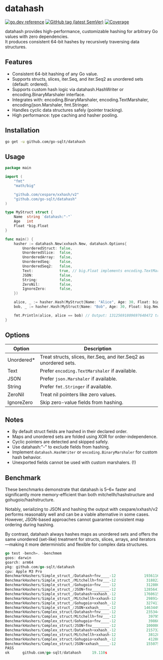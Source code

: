 # datahash

[![go.dev reference](https://img.shields.io/badge/go.dev-reference-007d9c?logo=go&logoColor=white)](https://pkg.go.dev/github.com/go-sqlt/datahash)
[![GitHub tag (latest SemVer)](https://img.shields.io/github/tag/go-sqlt/datahash.svg?style=social)](https://github.com/go-sqlt/datahash/tags)
[![Coverage](https://img.shields.io/badge/Coverage-75.4%25-brightgreen)](https://github.com/go-sqlt/datahash/actions)

datahash provides high-performance, customizable hashing for arbitrary Go values with zero dependencies.  
It produces consistent 64-bit hashes by recursively traversing data structures.

## Features

- Consistent 64-bit hashing of any Go value.
- Supports structs, slices, iter.Seq, and iter.Seq2 as unordered sets (default: ordered).
- Supports custom hash logic via datahash.HashWriter or encoding.BinaryMarshaler interface.
- Integrates with: encoding.BinaryMarshaler, encoding.TextMarshaler, encoding/json.Marshaler, fmt.Stringer.
- Handles cyclic data structures safely (pointer tracking).
- High performance: type caching and hasher pooling.

## Installation

```bash
go get -u github.com/go-sqlt/datahash
```

## Usage

```go
package main

import (
	"fmt"
	"math/big"

	"github.com/cespare/xxhash/v2"
	"github.com/go-sqlt/datahash"
)

type MyStruct struct {
	Name  string `datahash:"-"`
	Age   int
	Float *big.Float
}

func main() {
	hasher := datahash.New(xxhash.New, datahash.Options{
		UnorderedStruct: false,
		UnorderedSlice:  false,
		UnorderedArray:  false,
		UnorderedSeq:    false,
		UnorderedSeq2:   false,
		Text:            true, // big.Float implements encoding.TextMarshaler
		JSON:            false,
		String:          false,
		ZeroNil:         false,
		IgnoreZero:      false,
	})

	alice, _ := hasher.Hash(MyStruct{Name: "Alice", Age: 30, Float: big.NewFloat(1.23)})
	bob, _ := hasher.Hash(MyStruct{Name: "Bob", Age: 30, Float: big.NewFloat(1.23)})

	fmt.Println(alice, alice == bob) // Output: 13125691809697640472 true
}
```

## Options

| Option     | Description |
|------------|-------------|
| Unordered* | Treat structs, slices, iter.Seq, and iter.Seq2 as unordered sets. |
| Text       | Prefer `encoding.TextMarshaler` if available. |
| JSON       | Prefer `json.Marshaler` if available. |
| String     | Prefer `fmt.Stringer` if available. |
| ZeroNil    | Treat nil pointers like zero values. |
| IgnoreZero | Skip zero-value fields from hashing. |

## Notes

- By default struct fields are hashed in their declared order.
- Maps and unordered sets are folded using XOR for order-independence.
- Cyclic pointers are detected and skipped safely.
- Use datahash:"-" to exclude fields from hashing.
- Implement `datahash.HashWriter` or `encoding.BinaryMarshaler` for custom hash behavior.
- Unexported fields cannot be used with custom marshalers. (!)

## Benchmark

These benchmarks demonstrate that datahash is 5–6× faster and significantly more memory-efficient than both 
mitchellh/hashstructure and gohugoio/hashstructure.

Notably, serializing to JSON and hashing the output with cespare/xxhash/v2 performs reasonably well and can 
be a viable alternative in some cases. However, JSON-based approaches cannot guarantee consistent map ordering during hashing.

By contrast, datahash always hashes maps as unordered sets and offers the same unordered (set-like) treatment 
for structs, slices, arrays, and iterators—making it more deterministic and flexible for complex data structures.

```go
go test -bench=. -benchmem                                                                     
goos: darwin
goarch: arm64
pkg: github.com/go-sqlt/datahash
cpu: Apple M3 Pro
BenchmarkHashers/Simple_struct_/Datahash+fnv____-12             19361168                62.26 ns/op            0 B/op          0 allocs/op
BenchmarkHashers/Simple_struct_/Mitchellh+fnv___-12              3188221               375.4 ns/op           248 B/op         17 allocs/op
BenchmarkHashers/Simple_struct_/Gohugoio+fnv____-12              3128008               382.5 ns/op           248 B/op         17 allocs/op
BenchmarkHashers/Simple_struct_/JSON+fnv________-12             12856419                92.97 ns/op           32 B/op          1 allocs/op
BenchmarkHashers/Simple_struct_/Datahash+xxhash_-12             17606150                68.44 ns/op            0 B/op          0 allocs/op
BenchmarkHashers/Simple_struct_/Mitchellh+xxhash-12              2989147               400.5 ns/op           320 B/op         17 allocs/op
BenchmarkHashers/Simple_struct_/Gohugoio+xxhash_-12              3274119               366.8 ns/op           280 B/op         13 allocs/op
BenchmarkHashers/Simple_struct_/JSON+xxhash_____-12             14634495                81.56 ns/op           32 B/op          1 allocs/op
BenchmarkHashers/Complex_struct/Datahash+fnv____-12              2353440               508.8 ns/op           112 B/op          3 allocs/op
BenchmarkHashers/Complex_struct/Mitchellh+fnv___-12               397953              2827 ns/op            1824 B/op        116 allocs/op
BenchmarkHashers/Complex_struct/Gohugoio+fnv____-12               398600              2929 ns/op            1816 B/op        115 allocs/op
BenchmarkHashers/Complex_struct/JSON+fnv________-12              1000000              1065 ns/op             402 B/op          4 allocs/op
BenchmarkHashers/Complex_struct/Datahash+xxhash_-12              2157326               555.5 ns/op           112 B/op          3 allocs/op
BenchmarkHashers/Complex_struct/Mitchellh+xxhash-12               381286              3085 ns/op            1896 B/op        116 allocs/op
BenchmarkHashers/Complex_struct/Gohugoio+xxhash_-12               412080              2728 ns/op            1632 B/op         87 allocs/op
BenchmarkHashers/Complex_struct/JSON+xxhash_____-12              1550758               775.8 ns/op           402 B/op          4 allocs/op
PASS
ok      github.com/go-sqlt/datahash     19.110s
```
